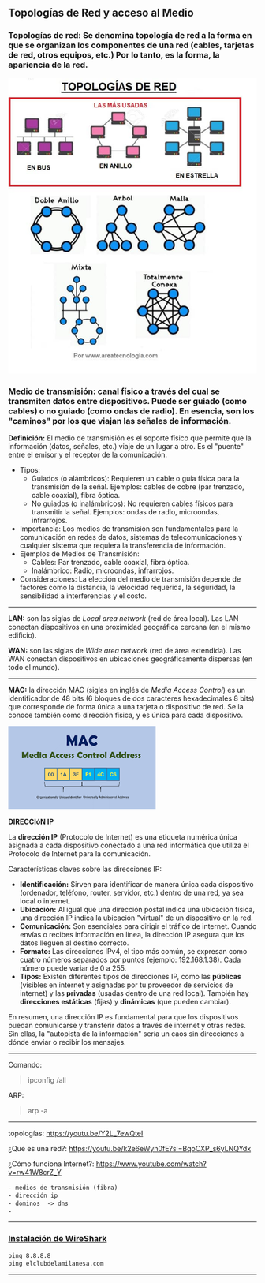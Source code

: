 ## Topologías de Red y acceso al Medio

### **Topologías de red:** Se denomina topología de red a la forma en que se organizan los componentes de una red (cables, tarjetas de red, otros equipos, etc.) Por lo tanto, es la forma, la apariencia de la red.

![image](../img/topologia.png)

### **Medio de transmisión**: canal físico a través del cual se transmiten datos entre dispositivos. Puede ser guiado (como cables) o no guiado (como ondas de radio). En esencia, son los "caminos" por los que viajan las señales de información.


**Definición:**    El medio de transmisión es el soporte físico que permite que la información (datos, señales, etc.) viaje de un lugar a otro. Es el "puente" entre el emisor y el receptor de la comunicación. 
- Tipos:
    * Guiados (o alámbricos): Requieren un cable o guía física para la transmisión de la señal. Ejemplos: cables de cobre (par trenzado, cable coaxial), fibra óptica. 
    * No guiados (o inalámbricos): No requieren cables físicos para transmitir la señal. Ejemplos: ondas de radio, microondas, infrarrojos. 
- Importancia:
    Los medios de transmisión son fundamentales para la comunicación en redes de datos, sistemas de telecomunicaciones y cualquier sistema que requiera la transferencia de información. 
- Ejemplos de Medios de Transmisión:
    * Cables: Par trenzado, cable coaxial, fibra óptica. 
    * Inalámbrico: Radio, microondas, infrarrojos. 
- Consideraciones:
    La elección del medio de transmisión depende de factores como la distancia, la velocidad requerida, la seguridad, la sensibilidad a interferencias y el costo. 

___

**LAN:** son las siglas de *Local area network* (red de área local). Las LAN conectan dispositivos en una proximidad geográfica cercana (en el mismo edificio).

**WAN:** son las siglas de *Wide area network* (red de área extendida). Las WAN conectan dispositivos en ubicaciones geográficamente dispersas (en todo el mundo).
___

**MAC:**  la dirección MAC (siglas en inglés de *Media Access Control*) es un identificador de 48 bits (6 bloques de dos caracteres hexadecimales 8 bits) que corresponde de forma única a una tarjeta o dispositivo de red. Se la conoce también como dirección física, y es única para cada dispositivo.

![image](../img/mac.png)

**DIRECCIóN IP**

La **dirección IP** (Protocolo de Internet) es una etiqueta numérica única asignada a cada dispositivo conectado a una red informática que utiliza el Protocolo de Internet para la comunicación. 

Características claves sobre las direcciones IP:

* **Identificación:** Sirven para identificar de manera única cada dispositivo (ordenador, teléfono, router, servidor, etc.) dentro de una red, ya sea local o internet.
* **Ubicación:** Al igual que una dirección postal indica una ubicación física, una dirección IP indica la ubicación "virtual" de un dispositivo en la red.
* **Comunicación:** Son esenciales para dirigir el tráfico de internet. Cuando envías o recibes información en línea, la dirección IP asegura que los datos lleguen al destino correcto.
* **Formato:** Las direcciones IPv4, el tipo más común, se expresan como cuatro números separados por puntos (ejemplo: 192.168.1.38). Cada número puede variar de 0 a 255.
* **Tipos:** Existen diferentes tipos de direcciones IP, como las **públicas** (visibles en internet y asignadas por tu proveedor de servicios de internet) y las **privadas** (usadas dentro de una red local). También hay **direcciones estáticas** (fijas) y **dinámicas** (que pueden cambiar).

En resumen, una dirección IP es fundamental para que los dispositivos puedan comunicarse y transferir datos a través de internet y otras redes. Sin ellas, la "autopista de la información" sería un caos sin direcciones a dónde enviar o recibir los mensajes.
___

Comando: 
> ipconfig /all

ARP: 
> arp -a

---
topologías: https://youtu.be/Y2L_7ewQteI

¿Que es una red?: https://youtu.be/k2e6eWyn0fE?si=BqoCXP_s6yLNQYdx

¿Cómo funciona Internet?: https://www.youtube.com/watch?v=rw41W8crZ_Y

    - medios de transmisión (fibra) 
    - dirección ip 
    - dominos  -> dns
    - 
__________
### [Instalación de WireShark](https://www.wireshark.org/)

    ping 8.8.8.8
    ping elclubdelamilanesa.com
___________


